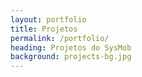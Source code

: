 ```yaml
---
layout: portfolio
title: Projetos
permalink: /portfolio/
heading: Projetos do SysMob
background: projects-bg.jpg
---
```


